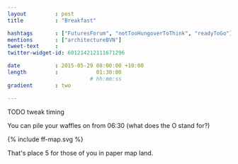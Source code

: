 ```yaml
---
layout         : post
title          : "Breakfast"

hashtags       : ["FuturesForum", "notTooHungoverToThink", "readyToGo"]
mentions       : ["architectureBVN"]
tweet-text     :
twitter-widget-id: 601214212111671296

date           : 2015-05-29 08:00:00 +10:00
length         :            01:30:00
                          # hh:mm:ss
gradient       : two

---
```


TODO tweak timing

You can pile your waffles on from 06:30 (what does the O stand for?)

<div class="the-map">{% include ff-map.svg %}</div>

That's place 5 for those of you in paper map land.